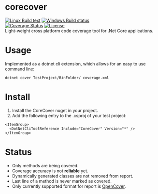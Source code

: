 # corecover
[![Linux Build text](https://travis-ci.org/pjbgf/corecover.svg)](https://travis-ci.org/pjbgf/corecover)
[![Windows Build status](https://ci.appveyor.com/api/projects/status/lqs8r879krlnkba8?svg=true)](https://ci.appveyor.com/project/pjbgf/corecover)  
[![Coverage Status](https://coveralls.io/repos/github/pjbgf/corecover/badge.svg?branch=master)](https://coveralls.io/github/pjbgf/corecover?branch=master) [![License](http://img.shields.io/:license-mit-blue.svg)](http://pjbgf.mit-license.org)  
Light-weight cross platform code coverage tool for .Net Core applications.

# Usage
Implemented as a dotnet cli extension, which allows for an easy to use command line:

```
dotnet cover TestProject/BinFolder/ coverage.xml
```


# Install

1. Install the CoreCover nuget in your project.
2. Add the following entry to the .csproj of your test project:

```
<ItemGroup>
  <DotNetCliToolReference Include="CoreCover" Version="*" />
</ItemGroup>
```

# Status

* Only methods are being covered.
* Coverage accuracy is not **reliable** yet.
* Dynamically generated classes are not removed from report.
* Last line of a method is never marked as covered.
* Only currently supported format for report is [OpenCover](https://github.com/OpenCover/opencover).
 